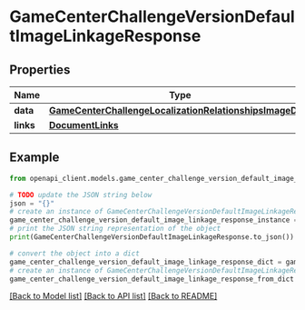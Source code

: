 # GameCenterChallengeVersionDefaultImageLinkageResponse


## Properties

Name | Type | Description | Notes
------------ | ------------- | ------------- | -------------
**data** | [**GameCenterChallengeLocalizationRelationshipsImageData**](GameCenterChallengeLocalizationRelationshipsImageData.md) |  | 
**links** | [**DocumentLinks**](DocumentLinks.md) |  | 

## Example

```python
from openapi_client.models.game_center_challenge_version_default_image_linkage_response import GameCenterChallengeVersionDefaultImageLinkageResponse

# TODO update the JSON string below
json = "{}"
# create an instance of GameCenterChallengeVersionDefaultImageLinkageResponse from a JSON string
game_center_challenge_version_default_image_linkage_response_instance = GameCenterChallengeVersionDefaultImageLinkageResponse.from_json(json)
# print the JSON string representation of the object
print(GameCenterChallengeVersionDefaultImageLinkageResponse.to_json())

# convert the object into a dict
game_center_challenge_version_default_image_linkage_response_dict = game_center_challenge_version_default_image_linkage_response_instance.to_dict()
# create an instance of GameCenterChallengeVersionDefaultImageLinkageResponse from a dict
game_center_challenge_version_default_image_linkage_response_from_dict = GameCenterChallengeVersionDefaultImageLinkageResponse.from_dict(game_center_challenge_version_default_image_linkage_response_dict)
```
[[Back to Model list]](../README.md#documentation-for-models) [[Back to API list]](../README.md#documentation-for-api-endpoints) [[Back to README]](../README.md)


